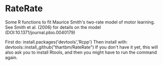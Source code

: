 # RateRate

Some R functions to fit Maurice Smith's two-rate model of motor learning. See Smith et al. (2006) for details on the model (DOI:10.1371/journal.pbio.0040179)

First do: install.packages('devtools','Rcpp')
Then install with: devtools::install_github("thartbm/RateRate")
If you don't have it yet, this will also ask you to install Rtools, and then you might have to run the command again.
